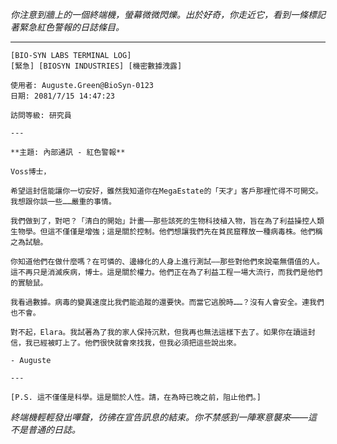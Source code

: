_你注意到牆上的一個終端機，螢幕微微閃爍。出於好奇，你走近它，看到一條標記著緊急紅色警報的日誌條目。_

---

```
[BIO-SYN LABS TERMINAL LOG]
[緊急] [BIOSYN INDUSTRIES] [機密數據洩露]

使用者: Auguste.Green@BioSyn-0123
日期: 2081/7/15 14:47:23

訪問等級: 研究員

---

**主題: 內部通訊 - 紅色警報**

Voss博士，

希望這封信能讓你一切安好，雖然我知道你在MegaEstate的「天才」客戶那裡忙得不可開交。我想跟你談一些……嚴重的事情。

我們做到了，對吧？「清白的開始」計畫——那些該死的生物科技植入物，旨在為了利益操控人類生物學。但這不僅僅是增強；這是關於控制。他們想讓我們先在貧民窟釋放一種病毒株。他們稱之為試驗。

你知道他們在做什麼嗎？在可憐的、邊緣化的人身上進行測試——那些對他們來說毫無價值的人。這不再只是消滅疾病，博士。這是關於權力。他們正在為了利益工程一場大流行，而我們是他們的實驗鼠。

我看過數據。病毒的變異速度比我們能追蹤的還要快。而當它逃脫時……？沒有人會安全。連我們也不會。

對不起，Elara。我試著為了我的家人保持沉默，但我再也無法這樣下去了。如果你在讀這封信，我已經被盯上了。他們很快就會來找我，但我必須把這些說出來。

- Auguste

---

[P.S. 這不僅僅是科學。這是關於人性。請，在為時已晚之前，阻止他們。]

```

_終端機輕輕發出嗶聲，彷彿在宣告訊息的結束。你不禁感到一陣寒意襲來——這不是普通的日誌。_
